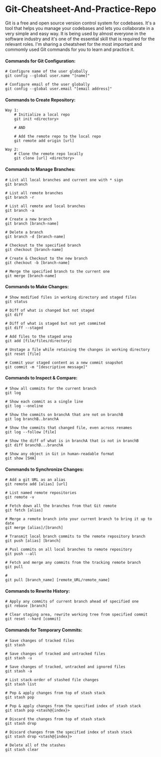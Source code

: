 # Git-Cheatsheet-And-Practice-Repo
Git is a free and open source version control system for codebases. It's a tool that helps you manage your codebases and lets you collaborate in a very simple and easy way. It is being used by almost everyone in the software industry and it's one of the essential skill that is required for the relevant roles. I'm sharing a cheatsheet for the most important and commomly used Git commands for you to learn and practice it.

#### Commands for Git Configuration:
	
	# Configure name of the user globally
	git config --global user.name "[name]"
	
	# Configure email of the user globally
	git config --global user.email "[email address]"

#### Commands to Create Repository:

	Way 1:
		# Initialize a local repo
		git init <directory>
		
		# AND
		
		# Add the remote repo to the local repo
		git remote add origin [url]
	
	Way 2:
		# Clone the remote repo locally
		git clone [url] <directory>

#### Commands to Manage Branches:

	# List all local branches and current one with * sign
	git branch

	# List all remote branches
	git branch -r

	# List all remote and local branches
	git branch -a

	# Create a new branch
	git branch [branch-name]
	
	# Delete a branch
	git branch -d [branch-name]
	
	# Checkout to the specified branch
	git checkout [branch-name]
	
	# Create & Checkout to the new branch
	git checkout -b [branch-name]
	
	# Merge the specified branch to the current one
	git merge [branch-name]

#### Commands to Make Changes:
	
	# Show modified files in working directory and staged files
	git status
	
	# Diff of what is changed but not staged
	git diff
	
	# Diff of what is staged but not yet commited
	git diff --staged
	
	# Add files to the staged area
	git add [file/files/directory]
	
	# Unstage a file while retaining the changes in working directory
	git reset [file]
	
	# Commit your staged content as a new commit snapshot
	git commit -m "[descriptive message]"

#### Commands to Inspect & Compare:
	
	# Show all commits for the current branch
	git log
	
	# Show each commit as a single line
	git log --oneline
	
	# Show the commits on branchA that are not on branchB
	git log branchB..branchA

	# Show the commits that changed file, even across renames
	git log --follow [file]

	# Show the diff of what is in branchA that is not in branchB
	git diff branchB...branchA

	# Show any object in Git in human-readable format
	git show [SHA]

#### Commands to Synchronize Changes:

	# Add a git URL as an alias
	git remote add [alias] [url]
	
	# List named remote repositories
	git remote -v

	# Fetch down all the branches from that Git remote
	git fetch [alias]

	# Merge a remote branch into your current branch to bring it up to date
	git merge [alias]/[branch]

	# Transmit local branch commits to the remote repository branch
	git push [alias] [branch]
	
	# Pusl commits on all local branches to remote repository
	git push --all

	# Fetch and merge any commits from the tracking remote branch
	git pull
	
	# 
	git pull [branch_name] [remote_URL/remote_name]

#### Commands to Rewrite History:

	# Apply any commits of current branch ahead of specified one
	git rebase [branch]

	# Clear staging area, rewrite working tree from specified commit
	git reset --hard [commit]

#### Commands for Temporary Commits:

	# Save changes of tracked files
	git stash

	# Save changes of tracked and untracked files
	git stash -u

	# Save changes of tracked, untracked and ignored files
	git stash -a
	
	# List stack-order of stashed file changes
	git stash list
	
	# Pop & apply changes from top of stash stack
	git stash pop
	
	# Pop & apply changes from the specified index of stash stack
	git stash pop <stash@{index}>
	
	# Discard the changes from top of stash stack
	git stash drop
	
	# Discard changes from the specified index of stash stack
	git stash drop <stash@{index}>
	
	# Delete all of the stashes
	git stash clear

